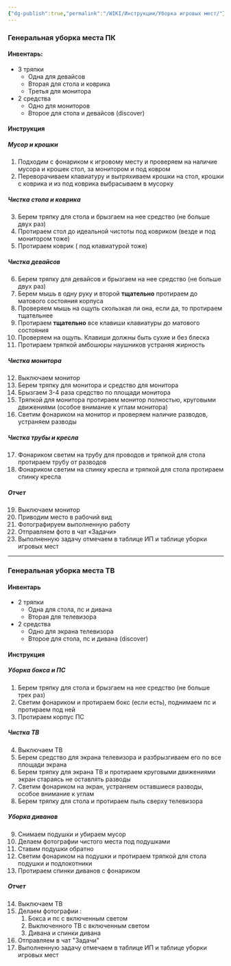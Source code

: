 ```yaml
---
{"dg-publish":true,"permalink":"/WIKI/Инструкции/Уборка игровых мест/"}
---
```


### Генеральная уборка места ПК
#### Инвентарь: 
- 3 тряпки
  - Одна для девайсов
  - Вторая для стола и коврика
  - Третья для монитора 
- 2 средства 
  - Одно для мониторов
  - Второе для стола и девайсов (discover) 
#### Инструкция 
##### Мусор и крошки 
1. Подходим с фонариком к игровому месту и проверяем на наличие мусора и крошек стол, за монитором и под ковром 
2. Переворачиваем клавиатуру и вытряхиваем крошки на стол, крошки с коврика и из под коврика выбрасываем в мусорку
##### Чистка стола и коврика
3. Берем тряпку для стола и брызгаем на нее средство (не больше двух раз) 
4. Протираем стол до идеальной чистоты под ковриком (везде и под монитором тоже) 
5. Протираем коврик ( под клавиатурой тоже)
##### Чистка девайсов
6. Берем тряпку для девайсов и брызгаем на нее средство (не больше двух раз)
7. Берем мышь в одну руку и второй **тщательно** протираем до матового состояния корпуса 
8. Проверяем мышь на ощупь скользкая ли она, если да, то протираем тщательнее 
9. Протираем **тщательно** все клавиши  клавиатуры до матового состояния 
10. Проверяем на ощупь. Клавиши должны быть сухие и без блеска
11. Протираем тряпкой амбошюры наушников устраняя жирность
##### Чистка монитора 
12. Выключаем монитор
13. Берем тряпку для монитора и средство для монитора 
14. Брызгаем 3-4 раза средство по площади монитора 
15. Тряпкой для монитора протираем монитор полностью, круговыми движениями (особое внимание к углам монитора) 
16. Светим фонариком на монитор и проверяем наличие разводов, устраняем разводы
##### Чистка трубы и кресла 
17. Фонариком светим на трубу для проводов и тряпкой для стола протираем трубу от разводов 
18. Фонариком светим на спинку кресла и тряпкой для стола протираем спинку кресла
##### Отчет  
19. Выключаем монитор
20. Приводим место в рабочий вид
21. Фотографируем выполненную работу
22. Отправляем фото в чат «Задачи»
23. Выполненную задачу отмечаем в таблице ИП и таблице уборки игровых мест 
___
### Генеральная уборка места ТВ
#### Инвентарь
- 2 тряпки
	- Одна для стола, пс и дивана
	- Вторая для телевизора
- 2 средства
	- Одно для экрана телевизора
	- Второе для стола, пс и дивана (discover)
#### Инструкция
##### Уборка бокса и ПС
1. Берем тряпку для стола и брызгаем на нее средство (не больше трех раз)
2. Светим фонариком и протираем бокс (если есть), поднимаем пс и протираем под ней
3. Протираем корпус ПС
##### Чистка ТВ
4. Выключаем ТВ
5. Берем средство для экрана телевизора и разбрызгиваем его по все площади экрана
6. Берем тряпку для экрана ТВ и протираем круговыми движениями экран стараясь не оставлять разводы
7. Светим фонариком на экран, устраняем оставшиеся разводы, особое внимание к углам
8. Берем тряпку для стола и протираем пыль сверху телевизора
##### Уборка диванов
9. Снимаем подушки и убираем мусор
10. Делаем фотографии чистого места под подушками
11. Ставим подушки обратно
12. Светим фонариком на подушки и протираем тряпкой для стола подушки и подлокотники
13. Протираем спинки диванов с фонариком
##### Отчет
14. Выключаем ТВ
15. Делаем фотографии :
	1. Бокса и пс с включенным светом
	2. Выключенного ТВ с включенным светом
	3. Дивана и спинки дивана
16. Отправляем в чат "Задачи"
17. Выполненную задачу отмечаем в таблице ИП и таблице уборки игровых мест 